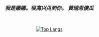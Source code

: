 <div align="center">
  
<br>
<br>
<h3><i><b>我是娜娜。很高兴见到你。 黄瑞恩傻瓜</b></i></h3>
<br>


[![Top Langs](https://github-readme-stats.vercel.app/api/top-langs/?username=Nyu0Kim&langs_count=10&layout=compact)]()


<br>
<br>
<br> 


</div>
